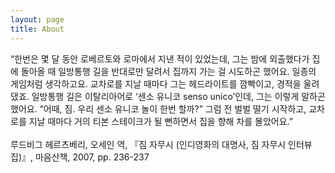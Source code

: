 ```yaml
---
layout: page
title: About
---
```


<p class="message">
“한번은 몇 달 동안 로베르토와 로마에서 지낸 적이 있었는데, 그는 밤에 외출했다가 집에 돌아올 때 일방통행 길을 반대로만 달려서 집까지 가는 걸 시도하곤 했어요. 일종의 게임처럼 생각하고요. 교차로를 지날 때마다 그는 헤드라이트를 깜빡이고, 경적을 울려댔죠. 일방통행 길은 이탈리아어로 ‘센소 유니코 senso unico’인데, 그는 이렇게 말하곤 했어요. “어때, 짐. 우리 센소 유니코 놀이 한번 할까?” 그럼 전 벌벌 떨기 시작하고, 교차로를 지날 때마다 거의 티본 스테이크가 될 뻔하면서 집을 향해 차를 몰았어요.”
<br><br>
루드비그 헤르츠베리, 오세인 역, 『짐 자무시 (인디영화의 대명사, 짐 자무시 인터뷰집)』, 마음산책, 2007, pp. 236-237
</p>